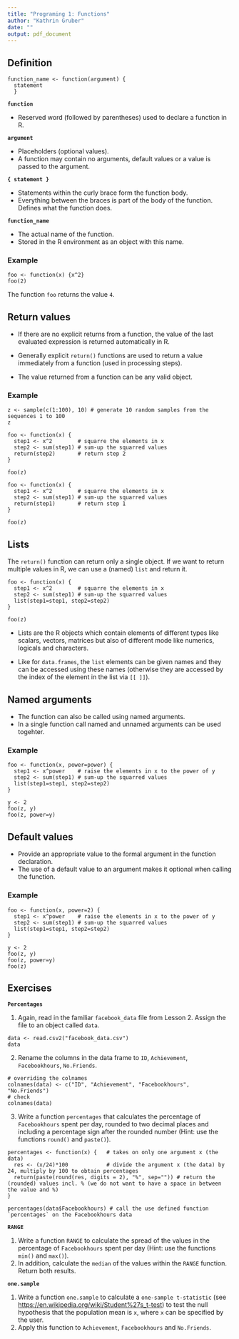 ```yaml
---
title: "Programing 1: Functions"
author: "Kathrin Gruber"
date: ""
output: pdf_document
---
```


## Definition

```{r, eval=FALSE}
function_name <- function(argument) {
  statement
  }
```

**`function`**

- Reserved word (followed by parentheses) used to declare a function in R. 

**`argument`**

- Placeholders (optional values). 
- A function may contain no arguments, default values or a value is passed to the argument.

**`{ statement }`**

- Statements within the curly brace form the function body. 
- Everything between the braces is part of the body of the function. Defines what the function does.

**`function_name`**

- The actual name of the function.
- Stored in the R environment as an object with this name.

### Example

```{r}
foo <- function(x) {x^2}
foo(2)
```

The function `foo` returns the value `4`.

## Return values

- If there are no explicit returns from a function, the value of the last evaluated expression is returned automatically in R.

- Generally explicit `return()` functions are used to return a value immediately from a function (used in processing steps).

- The value returned from a function can be any valid object.

### Example

```{r}
z <- sample(c(1:100), 10) # generate 10 random samples from the sequences 1 to 100 
z
```

```{r}
foo <- function(x) {
  step1 <- x^2        # squarre the elements in x
  step2 <- sum(step1) # sum-up the squarred values
  return(step2)       # return step 2
}

foo(z)
```

```{r}
foo <- function(x) {
  step1 <- x^2        # squarre the elements in x
  step2 <- sum(step1) # sum-up the squarred values
  return(step1)       # return step 1
}

foo(z)
```

## Lists

The `return()` function can return only a single object. If we want to return multiple values in R, we can use a (named) `list` and return it.

```{r}
foo <- function(x) {
  step1 <- x^2        # squarre the elements in x
  step2 <- sum(step1) # sum-up the squarred values
  list(step1=step1, step2=step2)
}

foo(z)
```

- Lists are the R objects which contain elements of different types like scalars, vectors, matrices but also of different mode like numerics, logicals and characters.

- Like for `data.frames`, the `list` elements can be given names and they can be accessed using these names (otherwise they are accessed by the index of the element in the list via `[[ ]]`).

## Named arguments

- The function can also be called using named arguments.
- In a single function call named and unnamed arguments can be used togehter.

### Example

```{r, results='hide'}
foo <- function(x, power=power) {
  step1 <- x^power    # raise the elements in x to the power of y
  step2 <- sum(step1) # sum-up the squarred values
  list(step1=step1, step2=step2)
}

y <- 2
foo(z, y)
foo(z, power=y)
```

## Default values

- Provide an appropriate value to the formal argument in the function declaration.
- The use of a default value to an argument makes it optional when calling the function.

### Example

```{r, results='hide'}
foo <- function(x, power=2) {
  step1 <- x^power    # raise the elements in x to the power of y
  step2 <- sum(step1) # sum-up the squarred values
  list(step1=step1, step2=step2)
}

y <- 2
foo(z, y)
foo(z, power=y)
foo(z)
```

## Exercises

**`Percentages`**

1. Again, read in the familiar `facebook_data` file from Lesson 2. Assign the file to an object called `data`.

```{r}
data <- read.csv2("facebook_data.csv")
data
```

2. Rename the columns in the data frame to `ID`, `Achievement`, `Facebookhours`, `No.Friends`.

```{r}
# overriding the colnames
colnames(data) <- c("ID", "Achievement", "Facebookhours", "No.Friends")
# check 
colnames(data)
```

3. Write a function `percentages` that calculates the percentage of `Facebookhours` spent per day, rounded to two decimal places and including a percentage sign after the rounded number (Hint: use the functions `round()` and `paste()`).

```{r}
percentages <- function(x) {   # takes on only one argument x (the data)
  res <- (x/24)*100            # divide the argument x (the data) by 24, multiply by 100 to obtain percentages
  return(paste(round(res, digits = 2), "%", sep="")) # return the (rounded) values incl. % (we do not want to have a space in between the value and %)
}

percentages(data$Facebookhours) # call the use defined function `percentages` on the Facebookhours data
```

**`RANGE`**

1. Write a function `RANGE` to calculate the spread of the values in the percentage of `Facebookhours` spent per day (Hint: use the functions `min()` and `max()`).
2. In addition, calculate the `median` of the values within the `RANGE` function. Return both results.

**`one.sample`**

1. Write a function `one.sample` to calculate a `one-sample t-statistic` (see https://en.wikipedia.org/wiki/Student%27s_t-test) to test the null hypothesis that the population mean  is `x`, where `x` can be specified by the user.
2. Apply this function to `Achievement`, `Facebookhours` and `No.Friends`.

